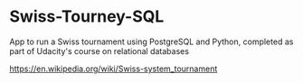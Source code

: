 # Swiss-Tourney-SQL
App to run a Swiss tournament using PostgreSQL and Python, completed as part of Udacity's course on relational databases

https://en.wikipedia.org/wiki/Swiss-system_tournament
